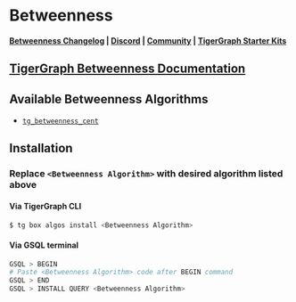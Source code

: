 
# Betweenness

#### [Betweenness Changelog](https://github.com/tigergraph/gsql-graph-algorithms/blob/master/algorithms/Centrality/betweenness/CHANGELOG.md) | [Discord](https://discord.gg/vFbmPyvJJN) | [Community](https://community.tigergraph.com) | [TigerGraph Starter Kits](https://github.com/zrougamed/TigerGraph-Starter-Kits-Parser)

## [TigerGraph Betweenness Documentation](https://docs.tigergraph.com/graph-algorithm-library/centrality/betweenness-centrality)

## Available Betweenness Algorithms 

* [`tg_betweenness_cent`](https://github.com/tigergraph/gsql-graph-algorithms/blob/github_link_fix/algorithms/Centrality/betweenness/tg_betweenness_cent.gsql)

## Installation 

### Replace `<Betweenness Algorithm>` with desired algorithm listed above 

#### Via TigerGraph CLI

```bash
$ tg box algos install <Betweenness Algorithm>
```

#### Via GSQL terminal

```bash
GSQL > BEGIN
# Paste <Betweenness Algorithm> code after BEGIN command
GSQL > END 
GSQL > INSTALL QUERY <Betweenness Algorithm>
```
